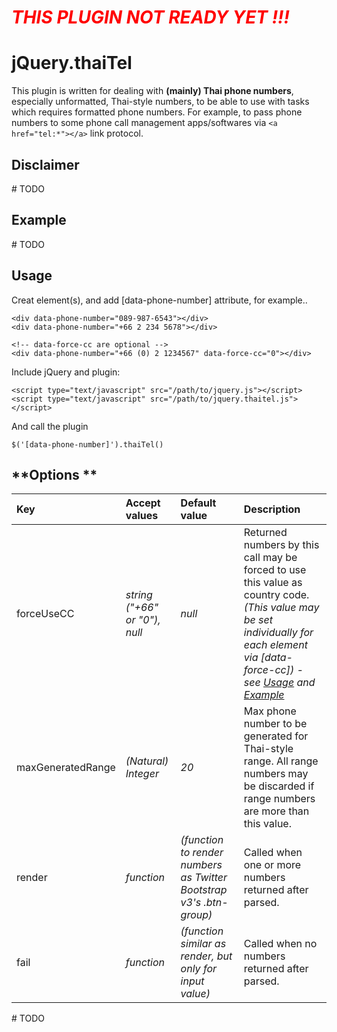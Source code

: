 # ***<span style="color:red">THIS PLUGIN NOT READY YET !!! </span>***

# **jQuery.thaiTel**

This plugin is written for dealing with **(mainly) Thai phone numbers**, especially unformatted, Thai-style numbers, to be able to use with tasks which requires formatted phone numbers. For example, to pass phone numbers to some phone call management apps/softwares via ```<a href="tel:*"></a>``` link protocol.

## **Disclaimer**

\# TODO

## **Example**

\# TODO

## **Usage**

Creat element(s), and add [data-phone-number] attribute, for example..
```
<div data-phone-number="089-987-6543"></div>
<div data-phone-number="+66 2 234 5678"></div>

<!-- data-force-cc are optional -->
<div data-phone-number="+66 (0) 2 1234567" data-force-cc="0"></div>
```

Include jQuery and plugin:
```
<script type="text/javascript" src="/path/to/jquery.js"></script>
<script type="text/javascript" src="/path/to/jquery.thaitel.js"></script>
```

And call the plugin
```
$('[data-phone-number]').thaiTel()
```

## **Options **

|Key|Accept values|Default value|Description|
|:---|:------------|:------------|:----------|
|forceUseCC|_string ("+66" or "0"), null_|_null_|Returned numbers by this call may be forced to use this value as country code. _(This value may be set individually for each element via [data-force-cc]) - see [Usage](#usage) and [Example](#example)_|
|maxGeneratedRange|_(Natural) Integer_|_20_|Max phone number to be generated for Thai-style range. All range numbers may be discarded if range numbers are more than this value.|
|render|_function_|_(function to render numbers as Twitter Bootstrap v3's .btn-group)_|Called when one or more numbers returned after parsed.|
|fail|_function_|_(function similar as render, but only for input value)_|Called when no numbers returned after parsed.|

\# TODO
